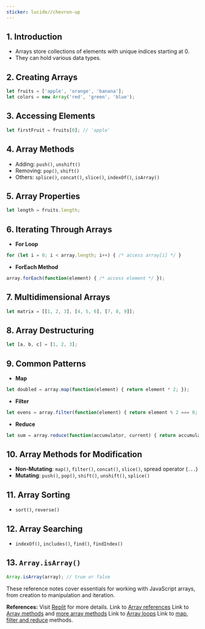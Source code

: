 ```yaml
---
sticker: lucide//chevron-up
---
```

## 1. Introduction
- Arrays store collections of elements with unique indices starting at 0.
- They can hold various data types.

## 2. Creating Arrays
```javascript
let fruits = ['apple', 'orange', 'banana'];
let colors = new Array('red', 'green', 'blue');
```

## 3. Accessing Elements
```javascript
let firstFruit = fruits[0]; // 'apple'
```

## 4. Array Methods
- Adding: `push()`, `unshift()`
- Removing: `pop()`, `shift()`
- Others: `splice()`, `concat()`, `slice()`, `indexOf()`, `isArray()`

## 5. Array Properties
```javascript
let length = fruits.length;
```

## 6. Iterating Through Arrays
- **For Loop**
```javascript
for (let i = 0; i < array.length; i++) { /* access array[i] */ }
```
- **ForEach Method**
```javascript
array.forEach(function(element) { /* access element */ });
```

## 7. Multidimensional Arrays
```javascript
let matrix = [[1, 2, 3], [4, 5, 6], [7, 8, 9]];
```

## 8. Array Destructuring
```javascript
let [a, b, c] = [1, 2, 3];
```

## 9. Common Patterns
- **Map**
```javascript
let doubled = array.map(function(element) { return element * 2; });
```
- **Filter**
```javascript
let evens = array.filter(function(element) { return element % 2 === 0; });
```
- **Reduce**
```javascript
let sum = array.reduce(function(accumulator, current) { return accumulator + current; }, 0);
```

## 10. Array Methods for Modification
- **Non-Mutating**: `map()`, `filter()`, `concat()`, `slice()`, spread operator (`...`)
- **Mutating**: `push()`, `pop()`, `shift()`, `unshift()`, `splice()`

## 11. Array Sorting
- `sort()`, `reverse()`

## 12. Array Searching
- `indexOf()`, `includes()`, `find()`, `findIndex()`

## 13. `Array.isArray()`
```javascript
Array.isArray(array); // true or false
```

These reference notes cover essentials for working with JavaScript arrays, from creation to manipulation and iteration.

**References:**
Visit [Replit](https://replit.com/@codewithharry) for more details.
Link to [Array references](https://replit.com/@codewithharry/16Arrays?v=1#.tutorial/16_arrays.md) 
Link to [Array methods](https://replit.com/@codewithharry/17Arraymethods1?v=1#.tutorial/17_arraymethods.md) and [more array methods](https://replit.com/@codewithharry/18Arraymethods2?v=1#.tutorial/18_array_methods2.md)
Link to [Array loops](https://replit.com/@codewithharry/19ArrayLoops?v=1#.tutorial/19_array_loops.md)
Link to [map, filter and reduce](https://replit.com/@codewithharry/20mapfilterreduce?v=1#.tutorial/20_map_filter.md) methods.